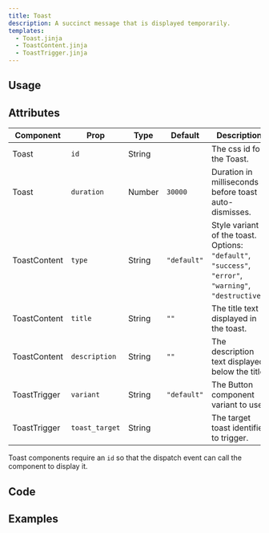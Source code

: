 ```yaml
---
title: Toast
description: A succinct message that is displayed temporarily.
templates:
  - Toast.jinja
  - ToastContent.jinja
  - ToastTrigger.jinja
---
```


<TabPreview component="Toast" template="examples/toast.html"/>

<Prose>

## Usage

</Prose>

<IncludeTemplate template="examples/toast.html"/>

<Prose>

## Attributes

| Component    | Prop           | Type   | Default     | Description                                                                                             |
|--------------|----------------|--------|-------------|---------------------------------------------------------------------------------------------------------|
| Toast        | `id`           | String |             | The css id for the Toast.                                                                               |
| Toast        | `duration`     | Number | `30000`     | Duration in milliseconds before toast auto-dismisses.                                                   |
| ToastContent | `type`         | String | `"default"` | Style variant of the toast. Options: `"default"`, `"success"`, `"error"`, `"warning"`, `"destructive"`. |
| ToastContent | `title`        | String | `""`        | The title text displayed in the toast.                                                                  |
| ToastContent | `description`  | String | `""`        | The description text displayed below the title.                                                         |
| ToastTrigger | `variant`      | String | `"default"` | The Button component variant to use.                                                                    |
| ToastTrigger | `toast_target` | String |             | The target toast identifier to trigger.                                                                 |

Toast components require an `id` so that the dispatch event can call the component to display it. 

## Code
</Prose>

<IncludeComponents :components="{{ metadata.templates }}" />

<Prose>

## Examples
</Prose>

<TabPreview component="Success" template="examples/toast_success.html"/>
<TabPreview component="Warning" template="examples/toast_warning.html"/>
<TabPreview component="Error" template="examples/toast_error.html"/>
<TabPreview component="Destructive" template="examples/toast_destructive.html"/>
